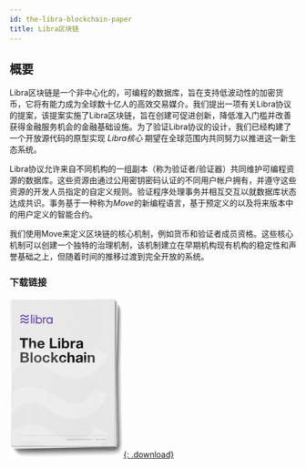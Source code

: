 ```yaml
---
id: the-libra-blockchain-paper
title: Libra区块链
---
```


<!-- hide the table of contents --><style>.toc-headings {display: none !important; visibility: hidden !important;}</style>

## 概要

Libra区块链是一个非中心化的，可编程的数据库，旨在支持低波动性的加密货币，它将有能力成为全球数十亿人的高效交易媒介。我们提出一项有关Libra协议的提案，该提案实施了Libra区块链，旨在创建可促进创新，降低准入门槛并改善获得金融服务机会的金融基础设施。为了验证Libra协议的设计，我们已经构建了一个开放源代码的原型实现 *L​​ibra核心* 期望在全球范围内共同努力以推进这一新生态系统。

Libra协议允许来自不同机构的一组副本（称为验证者/验证器）共同维护可编程资源的数据库。这些资源由通过公用密钥密码认证的不同用户帐户拥有，并遵守这些资源的开发人员指定的自定义规则。验证程序处理事务并相互交互以就数据库状态达成共识。事务基于一种称为*Move*的新编程语言，基于预定义的以及将来版本中的用户定义的智能合约。

我们使用Move来定义区块链的核心机制，例如货币和验证者成员资格。这些核心机制可以创建一个独特的治理机制，该机制建立在早期机构现有机构的稳定性和声誉基础之上，但随着时间的推移过渡到完全开放的系统。

### 下载链接

[![《Libra区块链》PDF下载](assets/illustrations/libra-blockchain-pdf.png){: .download}](assets/papers/the-libra-blockchain.pdf)
